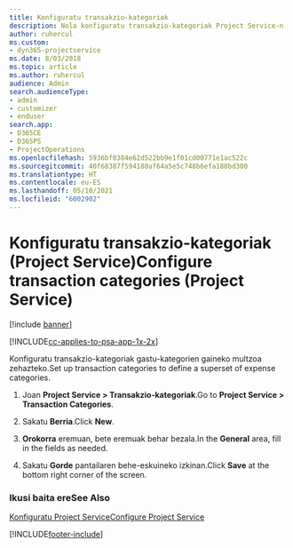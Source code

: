 ```yaml
---
title: Konfiguratu transakzio-kategoriak
description: Nola konfiguratu transakzio-kategoriak Project Service-n
author: ruhercul
ms.custom:
- dyn365-projectservice
ms.date: 8/03/2018
ms.topic: article
ms.author: ruhercul
audience: Admin
search.audienceType:
- admin
- customizer
- enduser
search.app:
- D365CE
- D365PS
- ProjectOperations
ms.openlocfilehash: 5936bf0384e62d522bb9e1f01cd00771e1ac522c
ms.sourcegitcommit: 40f68387f594180af64a5e5c748b6efa188bd300
ms.translationtype: HT
ms.contentlocale: eu-ES
ms.lasthandoff: 05/10/2021
ms.locfileid: "6002902"
---
```

# <a name="configure-transaction-categories-project-service"></a><span data-ttu-id="d4d77-103">Konfiguratu transakzio-kategoriak (Project Service)</span><span class="sxs-lookup"><span data-stu-id="d4d77-103">Configure transaction categories (Project Service)</span></span>

[!include [banner](../includes/psa-now-project-operations.md)]

[!INCLUDE[cc-applies-to-psa-app-1x-2x](../includes/cc-applies-to-psa-app-1x-2x.md)]

<span data-ttu-id="d4d77-104">Konfiguratu transakzio-kategoriak gastu-kategorien gaineko multzoa zehazteko.</span><span class="sxs-lookup"><span data-stu-id="d4d77-104">Set up transaction categories to define a superset of expense categories.</span></span>  
  
1.  <span data-ttu-id="d4d77-105">Joan **Project Service > Transakzio-kategoriak**.</span><span class="sxs-lookup"><span data-stu-id="d4d77-105">Go to **Project Service > Transaction Categories**.</span></span>  
  
2.  <span data-ttu-id="d4d77-106">Sakatu **Berria**.</span><span class="sxs-lookup"><span data-stu-id="d4d77-106">Click **New**.</span></span>  
  
3.  <span data-ttu-id="d4d77-107">**Orokorra** eremuan, bete eremuak behar bezala.</span><span class="sxs-lookup"><span data-stu-id="d4d77-107">In the **General** area, fill in the fields as needed.</span></span>  
  
4.  <span data-ttu-id="d4d77-108">Sakatu **Gorde** pantailaren behe-eskuineko izkinan.</span><span class="sxs-lookup"><span data-stu-id="d4d77-108">Click **Save** at the bottom right corner of the screen.</span></span>  
  
### <a name="see-also"></a><span data-ttu-id="d4d77-109">Ikusi baita ere</span><span class="sxs-lookup"><span data-stu-id="d4d77-109">See Also</span></span>  
 [<span data-ttu-id="d4d77-110">Konfiguratu Project Service</span><span class="sxs-lookup"><span data-stu-id="d4d77-110">Configure Project Service</span></span>](../psa/configure.md)


[!INCLUDE[footer-include](../includes/footer-banner.md)]
